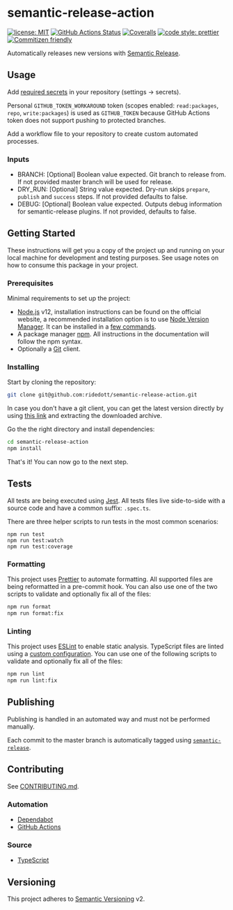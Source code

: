 # semantic-release-action

[![license: MIT](https://img.shields.io/github/license/ridedott/semantic-release-action)](https://github.com/ridedott/semantic-release-action/blob/master/LICENSE)
[![GitHub Actions Status](https://github.com/ridedott/auto-merge-action/workflows/Continuous%20Integration/badge.svg?branch=master)](https://github.com/ridedott/semantic-release-action/actions)
[![Coveralls](https://coveralls.io/repos/github/ridedott/semantic-release-action/badge.svg)](https://coveralls.io/github/ridedott/semantic-release-action)
[![code style: prettier](https://img.shields.io/badge/code_style-prettier-ff69b4.svg)](https://github.com/prettier/prettier)
[![Commitizen friendly](https://img.shields.io/badge/commitizen-friendly-brightgreen.svg)](http://commitizen.github.io/cz-cli/)

Automatically releases new versions with
[Semantic Release](https://github.com/semantic-release/semantic-release).

## Usage

Add
[required secrets](https://help.github.com/en/actions/automating-your-workflow-with-github-actions/virtual-environments-for-github-hosted-runners#creating-and-using-secrets-encrypted-variables)
in your repository (settings -> secrets).

Personal `GITHUB_TOKEN_WORKAROUND` token (scopes enabled: `read:packages`,
`repo`, `write:packages`) is used as `GITHUB_TOKEN` because GitHub Actions token
does not support pushing to protected branches.

Add a workflow file to your repository to create custom automated processes.

### Inputs

- BRANCH: [Optional] Boolean value expected. Git branch to release from. If not
  provided master branch will be used for release.
- DRY_RUN: [Optional] String value expected. Dry-run skips `prepare`, `publish`
  and `success` steps. If not provided defaults to false.
- DEBUG: [Optional] Boolean value expected. Outputs debug information for
  semantic-release plugins. If not provided, defaults to false.

## Getting Started

These instructions will get you a copy of the project up and running on your
local machine for development and testing purposes. See usage notes on how to
consume this package in your project.

### Prerequisites

Minimal requirements to set up the project:

- [Node.js](https://nodejs.org/en) v12, installation instructions can be found
  on the official website, a recommended installation option is to use
  [Node Version Manager](https://github.com/creationix/nvm#readme). It can be
  installed in a
  [few commands](https://nodejs.org/en/download/package-manager/#nvm).
- A package manager [npm](https://www.npmjs.com). All instructions in the
  documentation will follow the npm syntax.
- Optionally a [Git](https://git-scm.com) client.

### Installing

Start by cloning the repository:

```bash
git clone git@github.com:ridedott/semantic-release-action.git
```

In case you don't have a git client, you can get the latest version directly by
using
[this link](https://github.com/ridedott/semantic-release-action/archive/master.zip)
and extracting the downloaded archive.

Go the the right directory and install dependencies:

```bash
cd semantic-release-action
npm install
```

That's it! You can now go to the next step.

## Tests

All tests are being executed using [Jest](https://jestjs.io/). All tests files
live side-to-side with a source code and have a common suffix: `.spec.ts`.

There are three helper scripts to run tests in the most common scenarios:

```shell
npm run test
npm run test:watch
npm run test:coverage
```

### Formatting

This project uses [Prettier](https://prettier.io) to automate formatting. All
supported files are being reformatted in a pre-commit hook. You can also use one
of the two scripts to validate and optionally fix all of the files:

```bash
npm run format
npm run format:fix
```

### Linting

This project uses [ESLint](https://eslint.org) to enable static analysis.
TypeScript files are linted using a [custom configuration](./.eslintrc). You can
use one of the following scripts to validate and optionally fix all of the
files:

```bash
npm run lint
npm run lint:fix
```

## Publishing

Publishing is handled in an automated way and must not be performed manually.

Each commit to the master branch is automatically tagged using
[`semantic-release`](https://github.com/semantic-release/semantic-release).

## Contributing

See [CONTRIBUTING.md](./CONTRIBUTING.md).

### Automation

- [Dependabot](https://dependabot.com/)
- [GitHub Actions](https://github.com/features/actions)

### Source

- [TypeScript](https://www.typescriptlang.org)

## Versioning

This project adheres to [Semantic Versioning](http://semver.org) v2.
